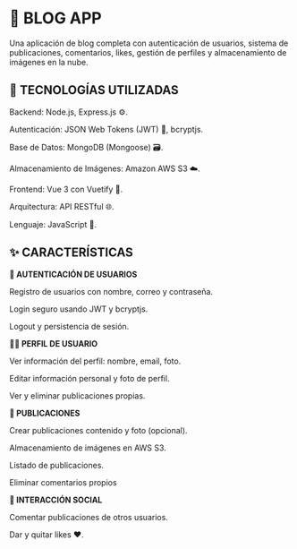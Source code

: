 # 📝 BLOG APP

Una aplicación de blog completa con autenticación de usuarios, sistema de publicaciones, comentarios, likes, gestión de perfiles y almacenamiento de imágenes en la nube.

## 🚀 TECNOLOGÍAS UTILIZADAS

Backend: Node.js, Express.js ⚙️.

Autenticación: JSON Web Tokens (JWT) 🔐, bcryptjs.

Base de Datos: MongoDB (Mongoose) 🗃️.

Almacenamiento de Imágenes: Amazon AWS S3 ☁️.

Frontend: Vue 3 con Vuetify 🎨.

Arquitectura: API RESTful 🌐.

Lenguaje: JavaScript 📜.

## ✨ CARACTERÍSTICAS

**🔑 AUTENTICACIÓN DE USUARIOS**

Registro de usuarios con nombre, correo y contraseña.

Login seguro usando JWT y bcryptjs.

Logout y persistencia de sesión.

**🙍‍♂️ PERFIL DE USUARIO**

Ver información del perfil: nombre, email, foto.

Editar información personal y foto de perfil.

Ver y eliminar publicaciones propias.

**📝 PUBLICACIONES**

Crear publicaciones contenido y foto (opcional).

Almacenamiento de imágenes en AWS S3.

Listado de publicaciones.

Eliminar comentarios propios

**💬 INTERACCIÓN SOCIAL**

Comentar publicaciones de otros usuarios.

Dar y quitar likes ❤️.
